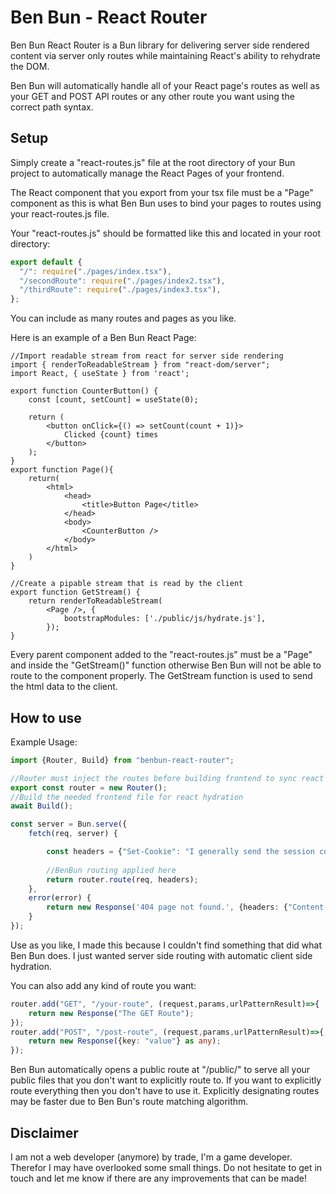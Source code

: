 # Ben Bun - React Router

Ben Bun React Router is a Bun library for delivering server side rendered content via server only routes while maintaining React's ability to rehydrate the DOM.

Ben Bun will automatically handle all of your React page's routes as well as your GET and POST API routes or any other route you want using the correct path syntax.

## Setup

Simply create a "react-routes.js" file at the root directory of your Bun project to automatically manage the React Pages of your frontend.

The React component that you export from your tsx file must be a "Page" component as this is what Ben Bun uses to bind your pages to routes using your react-routes.js file.

Your "react-routes.js" should be formatted like this and located in your root directory:

```typescript
export default {
  "/": require("./pages/index.tsx"),
  "/secondRoute": require("./pages/index2.tsx"),
  "/thirdRoute": require("./pages/index3.tsx"),
};
```
You can include as many routes and pages as you like.

Here is an example of a Ben Bun React Page:

```tsx
//Import readable stream from react for server side rendering
import { renderToReadableStream } from "react-dom/server";
import React, { useState } from 'react';

export function CounterButton() {
    const [count, setCount] = useState(0);

    return (
        <button onClick={() => setCount(count + 1)}>
            Clicked {count} times
        </button>
    );
}
export function Page(){
    return(
        <html>
            <head>
                <title>Button Page</title>
            </head>
            <body>
                <CounterButton />
            </body>
        </html>
    )
}

//Create a pipable stream that is read by the client
export function GetStream() {
    return renderToReadableStream(
        <Page />, {
            bootstrapModules: ['./public/js/hydrate.js'],
        });
}

```

Every parent component added to the "react-routes.js" must be a "Page" and inside the "GetStream()" function otherwise Ben Bun will not be able to route to the component properly.
The GetStream function is used to send the html data to the client.

## How to use

Example Usage:

```typescript
import {Router, Build} from "benbun-react-router";

//Router must inject the routes before building frontend to sync react
export const router = new Router();
//Build the needed frontend file for react hydration
await Build();

const server = Bun.serve({
    fetch(req, server) {

        const headers = {"Set-Cookie": "I generally send the session cookie here!", "Content-Type": "text/html; charset=utf-8"}
        
        //BenBun routing applied here
        return router.route(req, headers);
    },
    error(error) {
        return new Response('404 page not found.', {headers: {"Content-Type": "text/html; charset=utf-8"}, status: 404});
    }
});
```

Use as you like, I made this because I couldn't find something that did what Ben Bun does.
I just wanted server side routing with automatic client side hydration.

You can also add any kind of route you want:
```typescript
router.add("GET", "/your-route", (request,params,urlPatternResult)=>{
    return new Response("The GET Route");
});
router.add("POST", "/post-route", (request,params,urlPatternResult)=>{
    return new Response({key: "value"} as any);
});
```

Ben Bun automatically opens a public route at "/public/" to serve all your public files that you don't want to explicitly route to.
If you want to explicitly route everything then you don't have to use it.
Explicitly designating routes may be faster due to Ben Bun's route matching algorithm.

## Disclaimer

I am not a web developer (anymore) by trade, I'm a game developer. Therefor I may have overlooked some small things.
Do not hesitate to get in touch and let me know if there are any improvements that can be made!